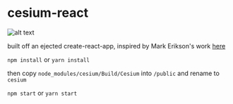 # cesium-react

![alt text](https://i.imgur.com/e35orGM.jpg "Logo Title Text 1")

built off an ejected create-react-app,
inspired by Mark Erikson's work [here](http://blog.isquaredsoftware.com/2017/03/declarative-earth-part-1-cesium-webpack/)

`npm install` or `yarn install`

then copy `node_modules/cesium/Build/Cesium` into `/public` and rename to `cesium`

`npm start` or `yarn start`